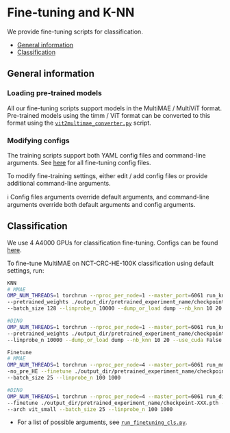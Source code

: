 # Fine-tuning and K-NN

We provide fine-tuning scripts for classification.

- [General information](#general-information)
- [Classification](#classification)

## General information

### Loading pre-trained models

All our fine-tuning scripts support models in the MultiMAE / MultiViT format. Pre-trained models using the timm / ViT format can be converted to this format using the [`vit2multimae_converter.py`](tools/vit2multimae_converter.py)
 script.

### Modifying configs
The training scripts support both YAML config files and command-line arguments. See [here](cfgs/finetune) for all fine-tuning config files.

To modify fine-training settings, either edit / add config files or provide additional command-line arguments.

:information_source: Config files arguments override default arguments, and command-line arguments override both default arguments and config arguments.

## Classification

We use 4 A4000 GPUs for classification fine-tuning. Configs can be found [here](cfgs/finetune/cls).

To fine-tune MultiMAE on NCT-CRC-HE-100K classification using default settings, run:

```bash
KNN
# MMAE 
OMP_NUM_THREADS=1 torchrun --nproc_per_node=1 --master_port=6061 run_knn.py \
--pretrained_weights ./output_dir/pretrained_experiment_name/checkpoint-XXX.pth --model multivit_small \
--batch_size 128 --linprobe_n 10000 --dump_or_load dump --nb_knn 10 20 --use_cuda False

#DINO
OMP_NUM_THREADS=1 torchrun --nproc_per_node=1 --master_port=6061 run_knn.py \
--pretrained_weights ./output_dir/pretrained_experiment_name/checkpoint-XXX.pth --model vit_small --batch_size 128 \
--linprobe_n 10000 --dump_or_load dump --nb_knn 10 20 --use_cuda False

Finetune
# MMAE
OMP_NUM_THREADS=1 torchrun --nproc_per_node=4 --master_port=6061 run_mmae_finetune.py \
-no_pre_HE --finetune ./output_dir/pretrained_experiment_name/checkpoint-XXX.pth --model multivit_small \
--batch_size 25 --linprobe_n 100 1000

#DINO
OMP_NUM_THREADS=1 torchrun --nproc_per_node=4 --master_port=6061 run_dino_finetune.py \
--finetune ./output_dir/pretrained_experiment_name/checkpoint-XXX.pth --model vit_small \
--arch vit_small --batch_size 25 --linprobe_n 100 1000
```


- For a list of possible arguments, see [`run_finetuning_cls.py`](run_mmae_finetune.py).
